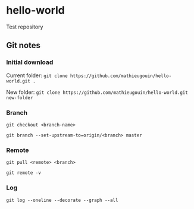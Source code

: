 # hello-world
Test repository

## Git notes

### Initial download

Current folder:
`git clone https://github.com/mathieugouin/hello-world.git .`

New folder:
`git clone https://github.com/mathieugouin/hello-world.git new-folder`

### Branch

`git checkout <branch-name>`

`git branch --set-upstream-to=origin/<branch> master`

### Remote

`git pull <remote> <branch>`

`git remote -v`

### Log

`git log --oneline --decorate --graph --all`

